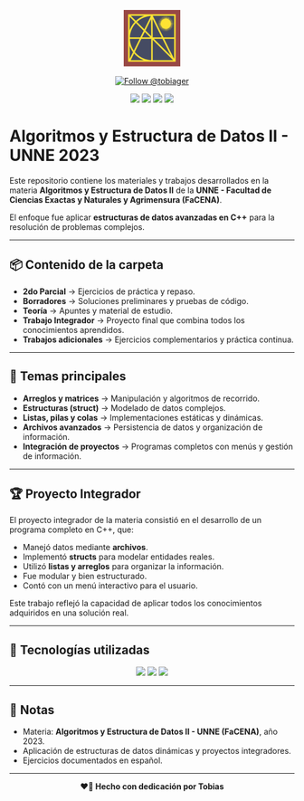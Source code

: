 <p align="center">
  <img src="https://raw.githubusercontent.com/tobiager/UNNE-LSI/main/assets/facena.png" alt="Logo de FaCENA" width="100">
</p>

<p align="center">
  <a href="https://github.com/tobiager">
    <img src="https://img.shields.io/github/followers/tobiager?label=Follow%20@tobiager&style=social" alt="Follow @tobiager" />
  </a>
</p>

<p align="center">
  <img src="https://img.shields.io/badge/C%2B%2B-00599C?style=for-the-badge&logo=cplusplus&logoColor=white"/>
  <img src="https://img.shields.io/badge/UNNE-Informática-blue?style=for-the-badge"/>
  <img src="https://img.shields.io/badge/Estado-Completado-brightgreen?style=for-the-badge"/>
  <img src="https://img.shields.io/badge/Cursada-2023-blue?style=for-the-badge"/> 
</p>

#  Algoritmos y Estructura de Datos II - UNNE 2023

Este repositorio contiene los materiales y trabajos desarrollados en la materia **Algoritmos y Estructura de Datos II** de la **UNNE - Facultad de Ciencias Exactas y Naturales y Agrimensura (FaCENA)**.  

El enfoque fue aplicar **estructuras de datos avanzadas en C++** para la resolución de problemas complejos.

---

## 📦 Contenido de la carpeta

- **2do Parcial** → Ejercicios de práctica y repaso.  
- **Borradores** → Soluciones preliminares y pruebas de código.  
- **Teoría** → Apuntes y material de estudio.  
- **Trabajo Integrador** → Proyecto final que combina todos los conocimientos aprendidos.  
- **Trabajos adicionales** → Ejercicios complementarios y práctica continua.  

---

## 🚀 Temas principales

- **Arreglos y matrices** → Manipulación y algoritmos de recorrido.  
- **Estructuras (struct)** → Modelado de datos complejos.  
- **Listas, pilas y colas** → Implementaciones estáticas y dinámicas.  
- **Archivos avanzados** → Persistencia de datos y organización de información.  
- **Integración de proyectos** → Programas completos con menús y gestión de información.  

---

## 🏆 Proyecto Integrador

El proyecto integrador de la materia consistió en el desarrollo de un programa completo en C++, que:  

- Manejó datos mediante **archivos**.  
- Implementó **structs** para modelar entidades reales.  
- Utilizó **listas y arreglos** para organizar la información.  
- Fue modular y bien estructurado.  
- Contó con un menú interactivo para el usuario.  

Este trabajo reflejó la capacidad de aplicar todos los conocimientos adquiridos en una solución real.  

---

## 🚀 Tecnologías utilizadas

<p align="center">
  <img src="https://img.shields.io/badge/C++-00599C?style=for-the-badge&logo=cplusplus&logoColor=white"/>
  <img src="https://img.shields.io/badge/Dev%20C%2B%2B-0065A9?style=for-the-badge"/>
  <img src="https://img.shields.io/badge/Librerías-Standard%20C++-00599C?style=for-the-badge"/>
</p>

---

## 📌 Notas

- Materia: **Algoritmos y Estructura de Datos II - UNNE (FaCENA)**, año 2023.  
- Aplicación de estructuras de datos dinámicas y proyectos integradores.  
- Ejercicios documentados en español.  

---

<p align="center"><b>❤️🐔 Hecho con dedicación por Tobias</b></p>
